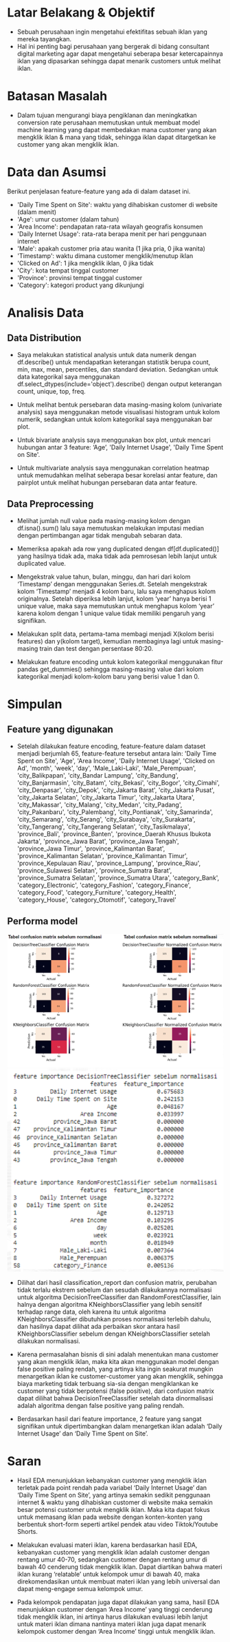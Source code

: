 # Latar Belakang & Objektif
 - Sebuah perusahaan ingin mengetahui efektifitas sebuah iklan yang mereka tayangkan. 
 - Hal ini penting bagi perusahaan yang bergerak di bidang consultant digital marketing agar dapat mengetahui seberapa besar ketercapainnya iklan yang dipasarkan sehingga dapat menarik customers untuk melihat iklan.

# Batasan Masalah
 - Dalam tujuan mengurangi biaya pengiklanan dan meningkatkan conversion rate perusahaan memutuskan untuk membuat model machine learning yang dapat membedakan mana customer yang akan mengklik iklan & mana yang tidak, sehingga iklan dapat ditargetkan ke customer yang akan mengklik iklan. 
 
# Data dan Asumsi
Berikut penjelasan feature-feature yang ada di dalam dataset ini.
 - 'Daily Time Spent on Site': waktu yang dihabiskan customer di website (dalam menit)
 -   'Age': umur customer (dalam tahun)
 -   'Area Income':  pendapatan rata-rata wilayah geografis konsumen
 -   'Daily Internet Usage': rata-rata berapa menit per hari penggunaan internet
 -   'Male': apakah customer pria atau wanita (1 jika pria, 0 jika wanita)
 -   'Timestamp': waktu dimana customer mengklik/menutup iklan
 -   'Clicked on Ad': 1 jika mengklik iklan, 0 jika tidak
 -   'City': kota tempat tinggal customer
 -   'Province': provinsi tempat tinggal customer
 -   'Category': kategori product yang dikunjungi
 
# Analisis Data
## Data Distribution
 -    Saya melakukan statistical analysis untuk data numerik dengan df.describe() untuk mendapatkan keterangan statistik berupa count, min, max, mean, percentiles, dan standard deviation. Sedangkan untuk data kategorikal saya menggunakan df.select_dtypes(include='object').describe() dengan output keterangan count, unique, top, freq.
    
 -   Untuk melihat bentuk persebaran data masing-masing kolom (univariate analysis) saya menggunakan metode visualisasi histogram untuk kolom numerik, sedangkan untuk kolom kategorikal saya menggunakan bar plot.
    
 -   Untuk bivariate analysis saya menggunakan box plot, untuk mencari hubungan antar 3 feature: ‘Age’, 'Daily Internet Usage', 'Daily Time Spent on Site'.
 
 -   Untuk multivariate analysis saya menggunakan correlation heatmap untuk memudahkan melihat seberapa besar korelasi antar feature, dan pairplot untuk melihat hubungan persebaran data antar feature.
## Data Preprocessing
 -    Melihat jumlah null value pada masing-masing kolom dengan df.isna().sum() lalu saya memutuskan melakukan imputasi median dengan pertimbangan agar tidak mengubah sebaran data.
    
 -   Memeriksa apakah ada row yang duplicated dengan df[df.duplicated()] yang hasilnya tidak ada, maka tidak ada pemrosesan lebih lanjut untuk duplicated value.
    
 -   Mengekstrak value tahun, bulan, minggu, dan hari dari kolom ‘Timestamp’ dengan menggunakan Series.dt. Setelah mengekstrak kolom ‘Timestamp’ menjadi 4 kolom baru, lalu saya menghapus kolom originalnya. Setelah diperiksa lebih lanjut, kolom ‘year’ hanya berisi 1 unique value, maka saya memutuskan untuk menghapus kolom ‘year’ karena kolom dengan 1 unique value tidak memiliki pengaruh yang signifikan.
    
 -   Melakukan split data, pertama-tama membagi menjadi X(kolom berisi features) dan y(kolom target), kemudian membaginya lagi untuk masing-masing train dan test dengan persentase 80:20.
    
 -   Melakukan feature encoding untuk kolom kategorikal menggunakan fitur pandas get_dummies() sehingga masing-masing value dari kolom kategorikal menjadi kolom-kolom baru yang berisi value 1 dan 0.
 
# Simpulan
## Feature yang digunakan
 - Setelah dilakukan feature encoding, feature-feature dalam dataset menjadi berjumlah 65, feature-feature tersebut antara lain: 'Daily Time Spent on Site', 'Age', 'Area Income', 'Daily Internet Usage', 'Clicked on Ad', 'month', 'week', 'day',
       'Male_Laki-Laki', 'Male_Perempuan', 'city_Balikpapan',
       'city_Bandar Lampung', 'city_Bandung', 'city_Banjarmasin', 'city_Batam',
       'city_Bekasi', 'city_Bogor', 'city_Cimahi', 'city_Denpasar',
       'city_Depok', 'city_Jakarta Barat', 'city_Jakarta Pusat',
       'city_Jakarta Selatan', 'city_Jakarta Timur', 'city_Jakarta Utara',
       'city_Makassar', 'city_Malang', 'city_Medan', 'city_Padang',
       'city_Pakanbaru', 'city_Palembang', 'city_Pontianak', 'city_Samarinda',
       'city_Semarang', 'city_Serang', 'city_Surabaya', 'city_Surakarta',
       'city_Tangerang', 'city_Tangerang Selatan', 'city_Tasikmalaya',
       'province_Bali', 'province_Banten',
       'province_Daerah Khusus Ibukota Jakarta', 'province_Jawa Barat',
       'province_Jawa Tengah', 'province_Jawa Timur',
       'province_Kalimantan Barat', 'province_Kalimantan Selatan',
       'province_Kalimantan Timur', 'province_Kepulauan Riau',
       'province_Lampung', 'province_Riau', 'province_Sulawesi Selatan',
       'province_Sumatra Barat', 'province_Sumatra Selatan',
       'province_Sumatra Utara', 'category_Bank', 'category_Electronic',
       'category_Fashion', 'category_Finance', 'category_Food',
       'category_Furniture', 'category_Health', 'category_House',
       'category_Otomotif', 'category_Travel'
  ## Performa model
  ![Confusion Matrix](https://github.com/mauibra5/clicked_ads/blob/main/confusion_matrix.png?raw=true)
 ![Feature Importance](https://github.com/mauibra5/clicked_ads/blob/main/feature_importance.png?raw=true)
 -   Dilihat dari hasil classification_report dan confusion matrix, perubahan tidak terlalu ekstrem sebelum dan sesudah dilakukannya normalisasi untuk algoritma DecisionTreeClassifier dan RandomForestClassifier, lain halnya dengan algoritma KNeighborsClassifier yang lebih sensitif terhadap range data, oleh karena itu untuk algoritma KNeighborsClassifier dibutuhkan proses normalisasi terlebih dahulu, dan hasilnya dapat dilihat ada perbaikan skor antara hasil KNeighborsClassifier sebelum dengan KNeighborsClassifier setelah dilakukan normalisasi.
    
-   Karena permasalahan bisnis di sini adalah menentukan mana customer yang akan mengklik iklan, maka kita akan menggunakan model dengan false positive paling rendah, yang artinya kita ingin seakurat mungkin menargetkan iklan ke customer-customer yang akan mengklik, sehingga biaya marketing tidak terbuang sia-sia dengan mengiklankan ke customer yang tidak berpotensi (false positive), dari confusion matrix dapat dilihat bahwa DecisionTreeClassifier setelah data dinormalisasi adalah algoritma dengan false positive yang paling rendah.
    
-   Berdasarkan hasil dari feature importance, 2 feature yang sangat signifikan untuk dipertimbangkan dalam menargetkan iklan adalah ‘Daily Internet Usage’ dan ‘Daily Time Spent on Site’.
  
# Saran
 -    Hasil EDA menunjukkan kebanyakan customer yang mengklik iklan terletak pada point rendah pada variabel ‘Daily Internet Usage’ dan ‘Daily Time Spent on Site’, yang artinya semakin sedikit penggunaan internet & waktu yang dihabiskan customer di website maka semakin besar potensi customer untuk mengklik iklan. Maka kita dapat fokus untuk memasang iklan pada website dengan konten-konten yang berbentuk short-form seperti artikel pendek atau video Tiktok/Youtube Shorts.
    
-   Melakukan evaluasi materi iklan, karena berdasarkan hasil EDA, kebanyakan customer yang mengklik iklan adalah customer dengan rentang umur 40-70, sedangkan customer dengan rentang umur di bawah 40 cenderung tidak mengklik iklan. Dapat diartikan bahwa materi iklan kurang ‘relatable’ untuk kelompok umur di bawah 40, maka direkomendasikan untuk membuat materi iklan yang lebih universal dan dapat meng-engage semua kelompok umur.
    
-   Pada kelompok pendapatan juga dapat dilakukan yang sama, hasil EDA menunjukkan customer dengan ‘Area Income’ yang tinggi cenderung tidak mengklik iklan, ini artinya harus dilakukan evaluasi lebih lanjut untuk materi iklan dimana nantinya materi iklan juga dapat menarik kelompok customer dengan ‘Area Income’ tinggi untuk mengklik iklan.